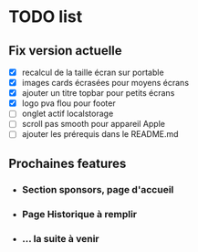 # TODO list

## Fix version actuelle

* [x] recalcul de la taille écran sur portable
* [x] images cards écrasées pour moyens écrans
* [x] ajouter un titre topbar pour petits écrans
* [x] logo pva flou pour footer
* [ ] onglet actif localstorage
* [ ] scroll pas smooth pour appareil Apple
* [ ] ajouter les prérequis dans le README.md

## Prochaines features

* ### Section sponsors, page d'accueil
* ### Page Historique à remplir
* ### ... la suite à venir

